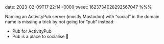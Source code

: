 date: 2023-02-09T17:22:14+0000
tweet: 1623734028292567047
%%%

Naming an ActivityPub server (mostly Mastodon) with “social” in the domain name is missing a trick by not going for “pub” instead:

- Pub for ActivityPub
- Pub is a place to socialise 🍻
